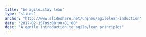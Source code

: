 ```yaml
---
title: "be agile…stay lean"
type: "slides"
anchor: "http://www.slideshare.net/uhpnou/agilelean-induction"
date: "2017-02-15T09:00:00+01:00"
desc: "A gentle introduction to agile/lean principles"
---
```

